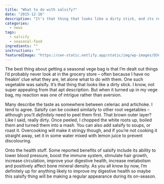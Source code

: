 ```yaml
---
title: "What to do with salsify?"
date: "2015-12-16"
description: "It’s that thing that looks like a dirty stick, and its reported benefits include improved digestive health."
categories: 
  - news
tags: 
  - salsify
  - seasonal-food
ingredients: ""
instructions: ""
featuredImage: "https://cwn-static.netlify.app/static/img/wp-images/DSC_0220-3.jpg"
---
```


The best thing about getting a seasonal vege bag is that I’m dealt out things I’d probably never look at in the grocery store – often because I have no freakin’ clue what they are, let alone what to do with them. One such vegetable was salsify. It’s that thing that looks like a dirty stick. I know, not super appealing from that apt description. But when it turned up in my vege bag, my reaction was one of intrigue rather than aversion.

Many describe the taste as somewhere between celeriac and artichoke. I tend to agree. Salsify can be cooked similarly to other root vegetables – although you’ll _definitely_ need to peel them first. That brown outer layer? Like I said, really dirty. Once peeled, I chopped the white roots up, boiled them and turned them into a mash. You can also add salsify to soups, or roast it. Overcooking will make it stringy though, and if you’re not cooking it straight away, set it in some water mixed with lemon juice to prevent discolouring.

Onto the health stuff. Some reported benefits of salsify include its ability to lower blood pressure, boost the immune system, stimulate hair growth, increase circulation, improve your digestive health, increase metabolism and positively affect bone mineral density. As you all know by now, I’m definitely up for anything likely to improve my digestive health so maybe this salsify thing will be making a regular appearance during its on-season.
